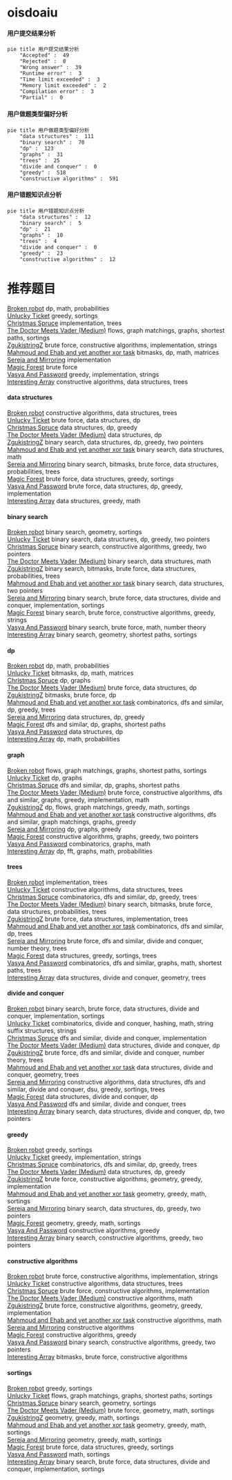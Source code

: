 # oisdoaiu
<!-- tabs:start -->
#### **用户提交结果分析**

```mermaid
pie title 用户提交结果分析
    "Accepted" :  49
    "Rejected" :  0
    "Wrong answer" :  39
    "Runtime error" :  3
    "Time limit exceeded" :  3
    "Memory limit exceeded" :  2
    "Compilation error" :  3
    "Partial" :  0
```
#### **用户做题类型偏好分析**

```mermaid
pie title 用户做题类型偏好分析
    "data structures" :  111
    "binary search" :  70
    "dp" :  123
    "graphs" :  31
    "trees" :  25
    "divide and conquer" :  0
    "greedy" :  518
    "constructive algorithms" :  591
```
#### **用户错题知识点分析**

```mermaid
pie title 用户错题知识点分析
    "data structures" :  12
    "binary search" :  5
    "dp" :  21
    "graphs" :  10
    "trees" :  4
    "divide and conquer" :  0
    "greedy" :  23
    "constructive algorithms" :  12
```
<!-- tabs:end -->
# 推荐题目
[Broken robot](http://codeforces.com/problemset/problem/24/D)		dp,
                        math,
                        probabilities		  
[Unlucky Ticket](http://codeforces.com/problemset/problem/160/B)		greedy,
                        sortings		  
[Christmas Spruce](http://codeforces.com/problemset/problem/913/B)		implementation,
                        trees		  
[The Doctor Meets Vader (Medium)](http://codeforces.com/problemset/problem/1184/B2)		flows,
                        graph matchings,
                        graphs,
                        shortest paths,
                        sortings		  
[ZgukistringZ](http://codeforces.com/problemset/problem/551/B)		brute force,
                        constructive algorithms,
                        implementation,
                        strings		  
[Mahmoud and Ehab and yet another xor task](http://codeforces.com/problemset/problem/959/F)		bitmasks,
                        dp,
                        math,
                        matrices		  
[Sereja and Mirroring](http://codeforces.com/problemset/problem/426/B)		implementation		  
[Magic Forest](http://codeforces.com/problemset/problem/922/B)		brute force		  
[Vasya And Password](http://codeforces.com/problemset/problem/1051/A)		greedy,
                        implementation,
                        strings		  
[Interesting Array](https://codeforces.com/contest/483/problem/D)		constructive algorithms,
                        data structures,
                        trees		  
<!-- tabs:start -->
#### **data structures**
[Broken robot](https://codeforces.com/contest/483/problem/D)		constructive algorithms,
                        data structures,
                        trees		  
[Unlucky Ticket](http://codeforces.com/problemset/problem/436/F)		brute force,
                        data structures,
                        dp		  
[Christmas Spruce](https://codeforces.com/contest/957/problem/D)		data structures,
                        dp,
                        greedy		  
[The Doctor Meets Vader (Medium)](http://codeforces.com/problemset/problem/1304/F1)		data structures,
                        dp		  
[ZgukistringZ](http://codeforces.com/problemset/problem/1492/C)		binary search,
                        data structures,
                        dp,
                        greedy,
                        two pointers		  
[Mahmoud and Ehab and yet another xor task](http://codeforces.com/problemset/problem/1490/G)		binary search,
                        data structures,
                        math		  
[Sereja and Mirroring](http://codeforces.com/problemset/problem/1479/D)		binary search,
                        bitmasks,
                        brute force,
                        data structures,
                        probabilities,
                        trees		  
[Magic Forest](http://codeforces.com/problemset/problem/1497/A)		brute force,
                        data structures,
                        greedy,
                        sortings		  
[Vasya And Password](http://codeforces.com/problemset/problem/1491/C)		brute force,
                        data structures,
                        dp,
                        greedy,
                        implementation		  
[Interesting Array](http://codeforces.com/problemset/problem/1492/B)		data structures,
                        greedy,
                        math		  
#### **binary search**
[Broken robot](http://codeforces.com/problemset/problem/1019/D)		binary search,
                        geometry,
                        sortings		  
[Unlucky Ticket](http://codeforces.com/problemset/problem/1492/C)		binary search,
                        data structures,
                        dp,
                        greedy,
                        two pointers		  
[Christmas Spruce](http://codeforces.com/problemset/problem/1463/D)		binary search,
                        constructive algorithms,
                        greedy,
                        two pointers		  
[The Doctor Meets Vader (Medium)](http://codeforces.com/problemset/problem/1490/G)		binary search,
                        data structures,
                        math		  
[ZgukistringZ](http://codeforces.com/problemset/problem/1479/D)		binary search,
                        bitmasks,
                        brute force,
                        data structures,
                        probabilities,
                        trees		  
[Mahmoud and Ehab and yet another xor task](http://codeforces.com/problemset/problem/1436/E)		binary search,
                        data structures,
                        two pointers		  
[Sereja and Mirroring](http://codeforces.com/problemset/problem/1461/D)		binary search,
                        brute force,
                        data structures,
                        divide and conquer,
                        implementation,
                        sortings		  
[Magic Forest](http://codeforces.com/problemset/problem/1493/C)		binary search,
                        brute force,
                        constructive algorithms,
                        greedy,
                        strings		  
[Vasya And Password](http://codeforces.com/problemset/problem/1487/D)		binary search,
                        brute force,
                        math,
                        number theory		  
[Interesting Array](http://codeforces.com/problemset/problem/1486/B)		binary search,
                        geometry,
                        shortest paths,
                        sortings		  
#### **dp**
[Broken robot](http://codeforces.com/problemset/problem/24/D)		dp,
                        math,
                        probabilities		  
[Unlucky Ticket](http://codeforces.com/problemset/problem/959/F)		bitmasks,
                        dp,
                        math,
                        matrices		  
[Christmas Spruce](http://codeforces.com/problemset/problem/8/E)		dp,
                        graphs		  
[The Doctor Meets Vader (Medium)](http://codeforces.com/problemset/problem/436/F)		brute force,
                        data structures,
                        dp		  
[ZgukistringZ](http://codeforces.com/problemset/problem/812/B)		bitmasks,
                        brute force,
                        dp		  
[Mahmoud and Ehab and yet another xor task](https://codeforces.com/contest/1293/problem/E)		combinatorics,
                        dfs and similar,
                        dp,
                        greedy,
                        trees		  
[Sereja and Mirroring](https://codeforces.com/contest/957/problem/D)		data structures,
                        dp,
                        greedy		  
[Magic Forest](http://codeforces.com/problemset/problem/1472/G)		dfs and similar,
                        dp,
                        graphs,
                        shortest paths		  
[Vasya And Password](http://codeforces.com/problemset/problem/1304/F1)		data structures,
                        dp		  
[Interesting Array](http://codeforces.com/problemset/problem/1461/C)		dp,
                        math,
                        probabilities		  
#### **graph**
[Broken robot](http://codeforces.com/problemset/problem/1184/B2)		flows,
                        graph matchings,
                        graphs,
                        shortest paths,
                        sortings		  
[Unlucky Ticket](http://codeforces.com/problemset/problem/8/E)		dp,
                        graphs		  
[Christmas Spruce](http://codeforces.com/problemset/problem/1472/G)		dfs and similar,
                        dp,
                        graphs,
                        shortest paths		  
[The Doctor Meets Vader (Medium)](http://codeforces.com/problemset/problem/1487/C)		brute force,
                        constructive algorithms,
                        dfs and similar,
                        graphs,
                        greedy,
                        implementation,
                        math		  
[ZgukistringZ](http://codeforces.com/problemset/problem/1437/C)		dp,
                        flows,
                        graph matchings,
                        greedy,
                        math,
                        sortings		  
[Mahmoud and Ehab and yet another xor task](http://codeforces.com/problemset/problem/1470/D)		constructive algorithms,
                        dfs and similar,
                        graph matchings,
                        graphs,
                        greedy		  
[Sereja and Mirroring](http://codeforces.com/problemset/problem/1476/C)		dp,
                        graphs,
                        greedy		  
[Magic Forest](http://codeforces.com/problemset/problem/1304/D)		constructive algorithms,
                        graphs,
                        greedy,
                        two pointers		  
[Vasya And Password](http://codeforces.com/problemset/problem/1475/C)		combinatorics,
                        graphs,
                        math		  
[Interesting Array](http://codeforces.com/problemset/problem/553/E)		dp,
                        fft,
                        graphs,
                        math,
                        probabilities		  
#### **trees**
[Broken robot](http://codeforces.com/problemset/problem/913/B)		implementation,
                        trees		  
[Unlucky Ticket](https://codeforces.com/contest/483/problem/D)		constructive algorithms,
                        data structures,
                        trees		  
[Christmas Spruce](https://codeforces.com/contest/1293/problem/E)		combinatorics,
                        dfs and similar,
                        dp,
                        greedy,
                        trees		  
[The Doctor Meets Vader (Medium)](http://codeforces.com/problemset/problem/1479/D)		binary search,
                        bitmasks,
                        brute force,
                        data structures,
                        probabilities,
                        trees		  
[ZgukistringZ](http://codeforces.com/problemset/problem/1511/C)		brute force,
                        data structures,
                        implementation,
                        trees		  
[Mahmoud and Ehab and yet another xor task](http://codeforces.com/problemset/problem/1499/F)		combinatorics,
                        dfs and similar,
                        dp,
                        trees		  
[Sereja and Mirroring](http://codeforces.com/problemset/problem/1491/E)		brute force,
                        dfs and similar,
                        divide and conquer,
                        number theory,
                        trees		  
[Magic Forest](http://codeforces.com/problemset/problem/1466/D)		data structures,
                        greedy,
                        sortings,
                        trees		  
[Vasya And Password](http://codeforces.com/problemset/problem/1495/D)		combinatorics,
                        dfs and similar,
                        graphs,
                        math,
                        shortest paths,
                        trees		  
[Interesting Array](http://codeforces.com/problemset/problem/1303/G)		data structures,
                        divide and conquer,
                        geometry,
                        trees		  
#### **divide and conquer**
[Broken robot](http://codeforces.com/problemset/problem/1461/D)		binary search,
                        brute force,
                        data structures,
                        divide and conquer,
                        implementation,
                        sortings		  
[Unlucky Ticket](http://codeforces.com/problemset/problem/1466/G)		combinatorics,
                        divide and conquer,
                        hashing,
                        math,
                        string suffix structures,
                        strings		  
[Christmas Spruce](http://codeforces.com/problemset/problem/1490/D)		dfs and similar,
                        divide and conquer,
                        implementation		  
[The Doctor Meets Vader (Medium)](https://codeforces.com/contest/1483/problem/C)		data structures,
                        divide and conquer,
                        dp		  
[ZgukistringZ](http://codeforces.com/problemset/problem/1491/E)		brute force,
                        dfs and similar,
                        divide and conquer,
                        number theory,
                        trees		  
[Mahmoud and Ehab and yet another xor task](http://codeforces.com/problemset/problem/1303/G)		data structures,
                        divide and conquer,
                        geometry,
                        trees		  
[Sereja and Mirroring](http://codeforces.com/problemset/problem/1494/D)		constructive algorithms,
                        data structures,
                        dfs and similar,
                        divide and conquer,
                        dsu,
                        greedy,
                        sortings,
                        trees		  
[Magic Forest](http://codeforces.com/problemset/problem/1482/E)		data structures,
                        divide and conquer,
                        dp		  
[Vasya And Password](http://codeforces.com/problemset/problem/566/C)		dfs and similar,
                        divide and conquer,
                        trees		  
[Interesting Array](http://codeforces.com/problemset/problem/1428/F)		binary search,
                        data structures,
                        divide and conquer,
                        dp,
                        two pointers		  
#### **greedy**
[Broken robot](http://codeforces.com/problemset/problem/160/B)		greedy,
                        sortings		  
[Unlucky Ticket](http://codeforces.com/problemset/problem/1051/A)		greedy,
                        implementation,
                        strings		  
[Christmas Spruce](https://codeforces.com/contest/1293/problem/E)		combinatorics,
                        dfs and similar,
                        dp,
                        greedy,
                        trees		  
[The Doctor Meets Vader (Medium)](https://codeforces.com/contest/957/problem/D)		data structures,
                        dp,
                        greedy		  
[ZgukistringZ](http://codeforces.com/problemset/problem/1292/B)		brute force,
                        constructive algorithms,
                        geometry,
                        greedy,
                        implementation		  
[Mahmoud and Ehab and yet another xor task](http://codeforces.com/problemset/problem/1495/A)		geometry,
                        greedy,
                        math,
                        sortings		  
[Sereja and Mirroring](http://codeforces.com/problemset/problem/1492/C)		binary search,
                        data structures,
                        dp,
                        greedy,
                        two pointers		  
[Magic Forest](https://codeforces.com/contest/1496/problem/C)		geometry,
                        greedy,
                        math,
                        sortings		  
[Vasya And Password](http://codeforces.com/problemset/problem/1493/A)		constructive algorithms,
                        greedy		  
[Interesting Array](http://codeforces.com/problemset/problem/1463/D)		binary search,
                        constructive algorithms,
                        greedy,
                        two pointers		  
#### **constructive algorithms**
[Broken robot](http://codeforces.com/problemset/problem/551/B)		brute force,
                        constructive algorithms,
                        implementation,
                        strings		  
[Unlucky Ticket](https://codeforces.com/contest/483/problem/D)		constructive algorithms,
                        data structures,
                        trees		  
[Christmas Spruce](http://codeforces.com/problemset/problem/689/A)		brute force,
                        constructive algorithms,
                        implementation		  
[The Doctor Meets Vader (Medium)](http://codeforces.com/problemset/problem/1436/B)		constructive algorithms,
                        math		  
[ZgukistringZ](http://codeforces.com/problemset/problem/1292/B)		brute force,
                        constructive algorithms,
                        geometry,
                        greedy,
                        implementation		  
[Mahmoud and Ehab and yet another xor task](http://codeforces.com/problemset/problem/1407/A)		constructive algorithms,
                        math		  
[Sereja and Mirroring](http://codeforces.com/problemset/problem/1425/H)		constructive algorithms		  
[Magic Forest](http://codeforces.com/problemset/problem/1493/A)		constructive algorithms,
                        greedy		  
[Vasya And Password](http://codeforces.com/problemset/problem/1463/D)		binary search,
                        constructive algorithms,
                        greedy,
                        two pointers		  
[Interesting Array](https://codeforces.com/contest/1456/problem/B)		bitmasks,
                        brute force,
                        constructive algorithms		  
#### **sortings**
[Broken robot](http://codeforces.com/problemset/problem/160/B)		greedy,
                        sortings		  
[Unlucky Ticket](http://codeforces.com/problemset/problem/1184/B2)		flows,
                        graph matchings,
                        graphs,
                        shortest paths,
                        sortings		  
[Christmas Spruce](http://codeforces.com/problemset/problem/1019/D)		binary search,
                        geometry,
                        sortings		  
[The Doctor Meets Vader (Medium)](http://codeforces.com/problemset/problem/460/E)		brute force,
                        geometry,
                        math,
                        sortings		  
[ZgukistringZ](http://codeforces.com/problemset/problem/1495/A)		geometry,
                        greedy,
                        math,
                        sortings		  
[Mahmoud and Ehab and yet another xor task](https://codeforces.com/contest/1496/problem/C)		geometry,
                        greedy,
                        math,
                        sortings		  
[Sereja and Mirroring](http://codeforces.com/problemset/problem/1495/A)		geometry,
                        greedy,
                        math,
                        sortings		  
[Magic Forest](http://codeforces.com/problemset/problem/1497/A)		brute force,
                        data structures,
                        greedy,
                        sortings		  
[Vasya And Password](http://codeforces.com/problemset/problem/1427/A)		math,
                        sortings		  
[Interesting Array](http://codeforces.com/problemset/problem/1461/D)		binary search,
                        brute force,
                        data structures,
                        divide and conquer,
                        implementation,
                        sortings		  
<!-- tabs:end -->
